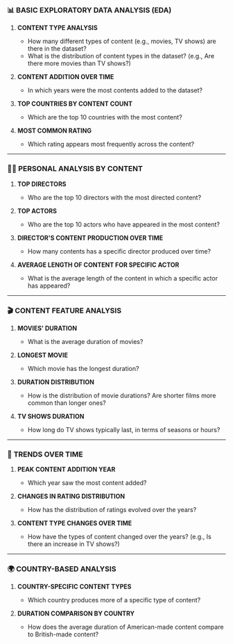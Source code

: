 ### 📊 **BASIC EXPLORATORY DATA ANALYSIS (EDA)**

1. **CONTENT TYPE ANALYSIS**
   - How many different types of content (e.g., movies, TV shows) are there in the dataset?
   - What is the distribution of content types in the dataset? (e.g., Are there more movies than TV shows?)

2. **CONTENT ADDITION OVER TIME**
   - In which years were the most contents added to the dataset?

3. **TOP COUNTRIES BY CONTENT COUNT**
   - Which are the top 10 countries with the most content?

4. **MOST COMMON RATING**
   - Which rating appears most frequently across the content?

---

### 🧑‍💼 **PERSONAL ANALYSIS BY CONTENT**

1. **TOP DIRECTORS**
   - Who are the top 10 directors with the most directed content?

2. **TOP ACTORS**
   - Who are the top 10 actors who have appeared in the most content?

3. **DIRECTOR'S CONTENT PRODUCTION OVER TIME**
   - How many contents has a specific director produced over time?

4. **AVERAGE LENGTH OF CONTENT FOR SPECIFIC ACTOR**
   - What is the average length of the content in which a specific actor has appeared?

---

### 🎬 **CONTENT FEATURE ANALYSIS**

1. **MOVIES' DURATION**
   - What is the average duration of movies?

2. **LONGEST MOVIE**
   - Which movie has the longest duration?

3. **DURATION DISTRIBUTION**
   - How is the distribution of movie durations? Are shorter films more common than longer ones?

4. **TV SHOWS DURATION**
   - How long do TV shows typically last, in terms of seasons or hours?

---

### 📅 **TRENDS OVER TIME**

1. **PEAK CONTENT ADDITION YEAR**
   - Which year saw the most content added?

2. **CHANGES IN RATING DISTRIBUTION**
   - How has the distribution of ratings evolved over the years?

3. **CONTENT TYPE CHANGES OVER TIME**
   - How have the types of content changed over the years? (e.g., Is there an increase in TV shows?)

---

### 🌍 **COUNTRY-BASED ANALYSIS**

1. **COUNTRY-SPECIFIC CONTENT TYPES**
   - Which country produces more of a specific type of content?

2. **DURATION COMPARISON BY COUNTRY**
   - How does the average duration of American-made content compare to British-made content?

